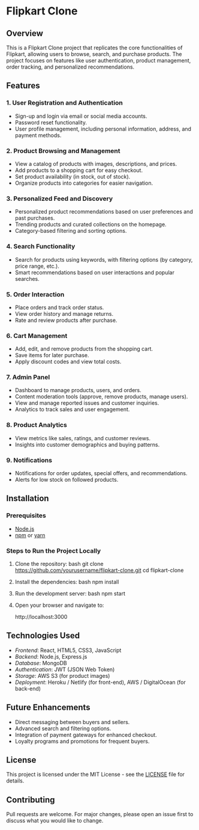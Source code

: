 # Flipkart Clone

## Overview
This is a Flipkart Clone project that replicates the core functionalities of Flipkart, allowing users to browse, search, and purchase products. The project focuses on features like user authentication, product management, order tracking, and personalized recommendations.
## Features

### 1. User Registration and Authentication
- Sign-up and login via email or social media accounts.
- Password reset functionality.
- User profile management, including personal information, address, and payment methods.
  
### 2. Product Browsing and Management
- View a catalog of products with images, descriptions, and prices.
- Add products to a shopping cart for easy checkout.
- Set product availability (in stock, out of stock).
- Organize products into categories for easier navigation.
 
### 3. Personalized Feed and Discovery
- Personalized product recommendations based on user preferences and past purchases.
- Trending products and curated collections on the homepage.
- Category-based filtering and sorting options.
 
### 4. Search Functionality
- Search for products using keywords, with filtering options (by category, price range, etc.).
- Smart recommendations based on user interactions and popular searches.
 
### 5. Order Interaction
- Place orders and track order status.
- View order history and manage returns.
- Rate and review products after purchase.
  
### 6. Cart Management
- Add, edit, and remove products from the shopping cart.
- Save items for later purchase.
- Apply discount codes and view total costs.

### 7. Admin Panel
- Dashboard to manage products, users, and orders.
- Content moderation tools (approve, remove products, manage users).
- View and manage reported issues and customer inquiries.
- Analytics to track sales and user engagement.

### 8. Product Analytics
- View metrics like sales, ratings, and customer reviews.
- Insights into customer demographics and buying patterns.

### 9. Notifications
- Notifications for order updates, special offers, and recommendations.
- Alerts for low stock on followed products.
 
## Installation

### Prerequisites
- [Node.js](https://nodejs.org/)
- [npm](https://www.npmjs.com/) or [yarn](https://yarnpkg.com/)

### Steps to Run the Project Locally
1. Clone the repository:
    bash
    git clone https://github.com/yourusername/flipkart-clone.git
    cd flipkart-clone
    

2. Install the dependencies:
    bash
    npm install
    

3. Run the development server:
    bash
    npm start
    

4. Open your browser and navigate to:
    
    http://localhost:3000
    

## Technologies Used
- *Frontend*: React, HTML5, CSS3, JavaScript
- *Backend*: Node.js, Express.js
- *Database*: MongoDB
- *Authentication*: JWT (JSON Web Token)
- *Storage*: AWS S3 (for product images)
- *Deployment*: Heroku / Netlify (for front-end), AWS / DigitalOcean (for back-end)

## Future Enhancements
- Direct messaging between buyers and sellers.
- Advanced search and filtering options.
- Integration of payment gateways for enhanced checkout.
- Loyalty programs and promotions for frequent buyers.

## License
This project is licensed under the MIT License - see the [LICENSE](LICENSE) file for details.

## Contributing
Pull requests are welcome. For major changes, please open an issue first to discuss what you would like to change.
